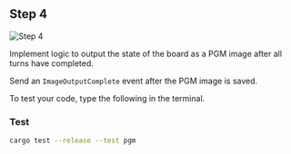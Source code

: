 <!--@include: index.md-->
#

## Step 4

![Step 4](/assets/cw_diagrams-Parallel_4.png)

Implement logic to output the state of the board as a PGM image after all turns have completed.

Send an `ImageOutputComplete` event after the PGM image is saved.

To test your code, type the following in the terminal.

### Test

``` bash
cargo test --release --test pgm
```
